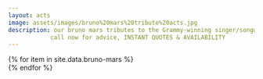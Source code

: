 ```yaml
---
layout: acts
image: assets/images/bruno%20mars%20tribute%20acts.jpg
description: our bruno mars tributes to the Grammy-winning singer/songwriter are astounding. these Highly professional and entertaining  guys sound and look like the real thing. After several years as one of the pop music industry's premier songwriters, bruno Mars finally broke out as a singer in his own right with the 2010 hit Nothin' on You. The track proved an enormous hit, skyrocketing to No. 1 on the Billboard singles chart, and instantly transforming Bruno Mars from a behind-the-scenes composer into a pop performer. if you want your event to pop book a bruno mars tribute today. <hr>
            call now for advice, INSTANT QUOTES & AVAILABILITY
---
```


<div class="row mt-4 mb-4">
  {% for item in site.data.bruno-mars %}
    <div class="col-md-4 mb-5">
      <div class="card border-0 shadow h-100">
        <a href="/acts/{{ item.title | slugify }}">
          <img class="card-img-top" src="{{ item.image_src }}" alt="" />
        </a>
      </div>
    </div>
  {% endfor %}
</div>